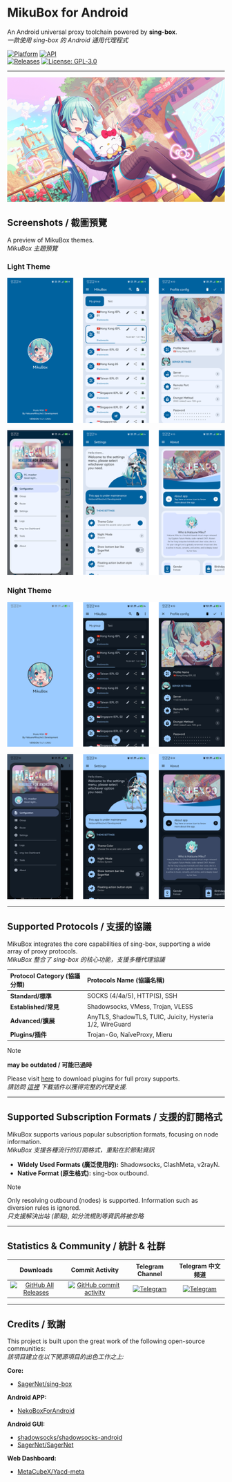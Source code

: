 # MikuBox for Android

An Android universal proxy toolchain powered by **sing-box**.  
*一款使用 sing-box 的 Android 通用代理程式*


[![Platform](https://img.shields.io/badge/android-platform?style=flat&label=platform&labelColor=21262d&color=6e7681)](https://www.android.com) [![API](https://img.shields.io/badge/API-21%2B-brightgreen.svg?style=flat)](https://android-arsenal.com/api?level=21)  
[![Releases](https://img.shields.io/github/v/release/HatsuneMikuUwU/MikuBoxForAndroid)](https://github.com/HatsuneMikuUwU/MikuBoxForAndroid/releases) [![License: GPL-3.0](https://img.shields.io/badge/license-GPL--3.0-orange.svg)](https://www.gnu.org/licenses/gpl-3.0) 

---

[![Banner](https://raw.githubusercontent.com/HatsuneMikuUwU/MikuBoxForAndroid/main/image/uwu_banner.png)]()

## Screenshots / 截圖預覽

A preview of MikuBox themes.  
*MikuBox 主題預覽*

### **Light Theme**

![Screenshot1](https://raw.githubusercontent.com/HatsuneMikuUwU/MikuBoxForAndroid/main/image/uwu_screenshot_1.png)

![Screenshot2](https://raw.githubusercontent.com/HatsuneMikuUwU/MikuBoxForAndroid/main/image/uwu_screenshot_2.png)

### **Night Theme**

![Screenshot3](https://raw.githubusercontent.com/HatsuneMikuUwU/MikuBoxForAndroid/main/image/uwu_screenshot_3.png)

![Screenshot4](https://raw.githubusercontent.com/HatsuneMikuUwU/MikuBoxForAndroid/main/image/uwu_screenshot_4.png)

---

## Supported Protocols / 支援的協議

MikuBox integrates the core capabilities of sing-box, supporting a wide array of proxy protocols.  
*MikuBox 整合了 sing-box 的核心功能，支援多種代理協議*

| Protocol Category (協議分類) |Protocols Name (協議名稱) |
| :--- | :--- |
| **Standard/標準** | SOCKS (4/4a/5), HTTP(S), SSH |
| **Established/常見** | Shadowsocks, VMess, Trojan, VLESS |
| **Advanced/擴展** | AnyTLS, ShadowTLS, TUIC, Juicity, Hysteria 1/2, WireGuard |
| **Plugins/插件** | Trojan-Go, NaïveProxy, Mieru |

> [!NOTE]
> **may be outdated / 可能已過時**  
>
> Please visit [here](https://matsuridayo.github.io/nb4a-plugin/) to download plugins for full proxy supports.  
> *請訪問 [這裡](https://matsuridayo.github.io/nb4a-plugin/) 下載插件以獲得完整的代理支援.*

---

## Supported Subscription Formats / 支援的訂閱格式

MikuBox supports various popular subscription formats, focusing on node information.  
*MikuBox 支援各種流行的訂閱格式，重點在於節點資訊*

* **Widely Used Formats (廣泛使用的):** Shadowsocks, ClashMeta, v2rayN.
* **Native Format (原生格式):** sing-box outbound.

> [!NOTE]
> 
> Only resolving outbound (nodes) is supported. Information such as diversion rules is ignored.  
> *只支援解決出站 (節點),  如分流規則等資訊將被忽略*

---

## Statistics & Community / 統計 & 社群

| Downloads | Commit Activity | Telegram Channel | Telegram 中文频道 |
| :---: | :---: | :---: | :---: |
| [![GitHub All Releases](https://img.shields.io/github/downloads/HatsuneMikuUwU/MikuBoxForAndroid/total?label=downloads-total&logo=github&style=flat-square)](https://github.com/HatsuneMikuUwU/MikuBoxForAndroid/releases) | [![GitHub commit activity](https://img.shields.io/github/commit-activity/m/HatsuneMikuUwU/MikuBoxForAndroid?style=flat&logo=Github)](https://github.com/HatsuneMikuUwU/MikuBoxForAndroid/commits/main) | [![Telegram](https://img.shields.io/badge/Hatsune-2CA5E0?style=flat&logo=telegram&logoColor=white)](https://t.me/uwuowoumuchannel) |[![Telegram](https://img.shields.io/badge/NPCN-2CA5E0?style=flat&logo=telegram&logoColor=white)](https://t.me/np_nbcn) |

---

## Credits / 致謝

This project is built upon the great work of the following open-source communities:  
*該項目建立在以下開源項目的出色工作之上:*

**Core:**
- [SagerNet/sing-box](https://github.com/SagerNet/sing-box)

**Android APP:**
- [NekoBoxForAndroid](https://github.com/MatsuriDayo/NekoBoxForAndroid)

**Android GUI:**
- [shadowsocks/shadowsocks-android](https://github.com/shadowsocks/shadowsocks-android)
- [SagerNet/SagerNet](https://github.com/SagerNet/SagerNet)

**Web Dashboard:**
- [MetaCubeX/Yacd-meta](https://github.com/MetaCubeX/Yacd-meta)
